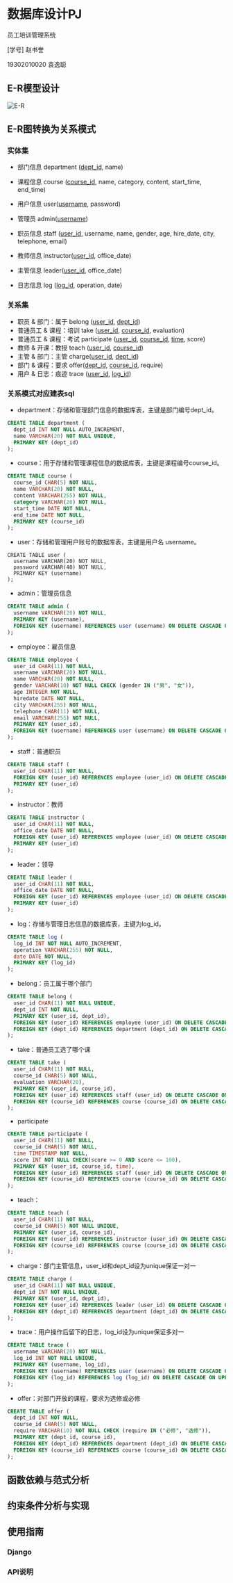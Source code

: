 # 数据库设计PJ

员工培训管理系统

[学号] 赵书誉

19302010020 袁逸聪

## E-R模型设计

![E-R](./E-R.jpg)

## E-R图转换为关系模式

### 实体集

- 部门信息 department (<u>dept_id</u>, name)

- 课程信息 course (<u>course_id</u>, name, category, content, start_time, end_time)

- 用户信息 user(<u>username</u>, password)

- 管理员 admin(<u>username</u>)

- 职员信息 staff (<u>user_id</u>, username, name, gender, age, hire_date, city, telephone, email)

- 教师信息 instructor(<u>user_id</u>, office_date)

- 主管信息 leader(<u>user_id</u>, office_date)

- 日志信息 log (<u>log_id</u>, operation, date)

  

### 关系集

- 职员 & 部门：属于 belong (<u>user_id</u>, <u>dept_id</u>)
- 普通员工 & 课程：培训 take (<u>user_id</u>, <u>course_id</u>, evaluation)
- 普通员工 & 课程：考试 participate (<u>user_id</u>, <u>course_id</u>, <u>time</u>, score)
- 教师 & 开课：教授 teach (<u>user_id</u>, <u>course_id</u>)
- 主管 & 部门：主管 charge(<u>user_id</u>, <u>dept_id</u>)
- 部门 & 课程：要求 offer(<u>dept_id</u>, <u>course_id</u>, require)
- 用户 & 日志：痕迹 trace (<u>user_id</u>, <u>log_id</u>)



### 关系模式对应建表sql

+ department：存储和管理部门信息的数据库表，主键是部门编号dept_id。

```sql
CREATE TABLE department (
  dept_id INT NOT NULL AUTO_INCREMENT,
  name VARCHAR(20) NOT NULL UNIQUE,
  PRIMARY KEY (dept_id)
);
```

+ course：用于存储和管理课程信息的数据库表，主键是课程编号course_id。

```sql
CREATE TABLE course (
  course_id CHAR(5) NOT NULL,
  name VARCHAR(20) NOT NULL,
  content VARCHAR(255) NOT NULL,
  category VARCHAR(20) NOT NULL,
  start_time DATE NOT NULL,
  end_time DATE NOT NULL,
  PRIMARY KEY (course_id)
);
```

- user：存储和管理用户账号的数据库表，主键是用户名 username。

```sqlite
CREATE TABLE user (
  username VARCHAR(20) NOT NULL,
  password VARCHAR(40) NOT NULL,
  PRIMARY KEY (username)
);
```

- admin：管理员信息

```sql
CREATE TABLE admin (
  username VARCHAR(20) NOT NULL,
  PRIMARY KEY (username),
  FOREIGN KEY (username) REFERENCES user (username) ON DELETE CASCADE ON UPDATE CASCADE
);
```

- employee：雇员信息

```sql
CREATE TABLE employee (
  user_id CHAR(11) NOT NULL,
  username VARCHAR(20) NOT NULL,
  name VARCHAR(20) NOT NULL,
  gender VARCHAR(10) NOT NULL CHECK (gender IN ("男", "女")),
  age INTEGER NOT NULL,
  hiredate DATE NOT NULL,
  city VARCHAR(255) NOT NULL,
  telephone CHAR(11) NOT NULL,
  email VARCHAR(255) NOT NULL,
  PRIMARY KEY (user_id),
  FOREIGN KEY (username) REFERENCES user (username) ON DELETE CASCADE ON UPDATE CASCADE
);
```

- staff：普通职员

```sql
CREATE TABLE staff (
  user_id CHAR(11) NOT NULL,
  FOREIGN KEY (user_id) REFERENCES employee (user_id) ON DELETE CASCADE ON UPDATE CASCADE,
  PRIMARY KEY (user_id)
);
```

- instructor：教师

```sql
CREATE TABLE instructor (
  user_id CHAR(11) NOT NULL,
  office_date DATE NOT NULL, 
  FOREIGN KEY (user_id) REFERENCES employee (user_id) ON DELETE CASCADE ON UPDATE CASCADE,
  PRIMARY KEY (user_id)
);
```

- leader：领导

```sql
CREATE TABLE leader (
  user_id CHAR(11) NOT NULL,
  office_date DATE NOT NULL, 
  FOREIGN KEY (user_id) REFERENCES employee (user_id) ON DELETE CASCADE ON UPDATE CASCADE,
  PRIMARY KEY (user_id)
);
```

- log：存储与管理日志信息的数据库表，主键为log_id。

```sql
CREATE TABLE log (
  log_id INT NOT NULL AUTO_INCREMENT,
  operation VARCHAR(255) NOT NULL,
  date DATE NOT NULL,
  PRIMARY KEY (log_id)
);
```

- belong：员工属于哪个部门

```sql
CREATE TABLE belong (
  user_id CHAR(11) NOT NULL UNIQUE,
  dept_id INT NOT NULL,
  PRIMARY KEY (user_id, dept_id),
  FOREIGN KEY (user_id) REFERENCES employee (user_id) ON DELETE CASCADE ON UPDATE CASCADE,
  FOREIGN KEY (dept_id) REFERENCES department (dept_id) ON DELETE CASCADE ON UPDATE CASCADE
);
```

- take：普通员工选了哪个课

```sql
CREATE TABLE take (
  user_id CHAR(11) NOT NULL,
  course_id CHAR(5) NOT NULL,
  evaluation VARCHAR(20),
  PRIMARY KEY (user_id, course_id),
  FOREIGN KEY (user_id) REFERENCES staff (user_id) ON DELETE CASCADE ON UPDATE CASCADE,
  FOREIGN KEY (course_id) REFERENCES course (course_id) ON DELETE CASCADE ON UPDATE CASCADE
);
```

- participate

```sql
CREATE TABLE participate (
  user_id CHAR(11) NOT NULL,
  course_id CHAR(5) NOT NULL,
  time TIMESTAMP NOT NULL,
  score INT NOT NULL CHECK(score >= 0 AND score <= 100),
  PRIMARY KEY (user_id, course_id, time),
  FOREIGN KEY (user_id) REFERENCES staff (user_id) ON DELETE CASCADE ON UPDATE CASCADE,
  FOREIGN KEY (course_id) REFERENCES course (course_id) ON DELETE CASCADE ON UPDATE CASCADE
);
```

- teach：

```sql
CREATE TABLE teach (
  user_id CHAR(11) NOT NULL,
  course_id CHAR(5) NOT NULL UNIQUE,
  PRIMARY KEY (user_id, course_id),
  FOREIGN KEY (user_id) REFERENCES instructor (user_id) ON DELETE CASCADE ON UPDATE CASCADE,
  FOREIGN KEY (course_id) REFERENCES course (course_id) ON DELETE CASCADE ON UPDATE CASCADE
);
```

- charge：部门主管信息，user_id和dept_id设为unique保证一对一

```sql
CREATE TABLE charge (
  user_id CHAR(11) NOT NULL UNIQUE,
  dept_id INT NOT NULL UNIQUE,
  PRIMARY KEY (user_id, dept_id),
  FOREIGN KEY (user_id) REFERENCES leader (user_id) ON DELETE CASCADE ON UPDATE CASCADE,
  FOREIGN KEY (dept_id) REFERENCES department (dept_id) ON DELETE CASCADE ON UPDATE CASCADE
);
```

- trace：用户操作后留下的日志，log_id设为unique保证多对一

```sql
CREATE TABLE trace (
  username VARCHAR(20) NOT NULL,
  log_id INT NOT NULL UNIQUE,
  PRIMARY KEY (username, log_id),
  FOREIGN KEY (username) REFERENCES user (username) ON DELETE CASCADE ON UPDATE CASCADE,
  FOREIGN KEY (log_id) REFERENCES log (log_id) ON DELETE CASCADE ON UPDATE CASCADE
);
```

- offer：对部门开放的课程，要求为选修或必修

```sql
CREATE TABLE offer (
  dept_id INT NOT NULL,
  course_id CHAR(5) NOT NULL,
  require VARCHAR(10) NOT NULL CHECK (require IN ("必修", "选修")),
  PRIMARY KEY (dept_id, course_id),
  FOREIGN KEY (dept_id) REFERENCES department (dept_id) ON DELETE CASCADE ON UPDATE CASCADE,
  FOREIGN KEY (course_id) REFERENCES course (course_id) ON DELETE CASCADE ON UPDATE CASCADE
);
```



## 函数依赖与范式分析



## 约束条件分析与实现



## 使用指南



### Django



### API说明
